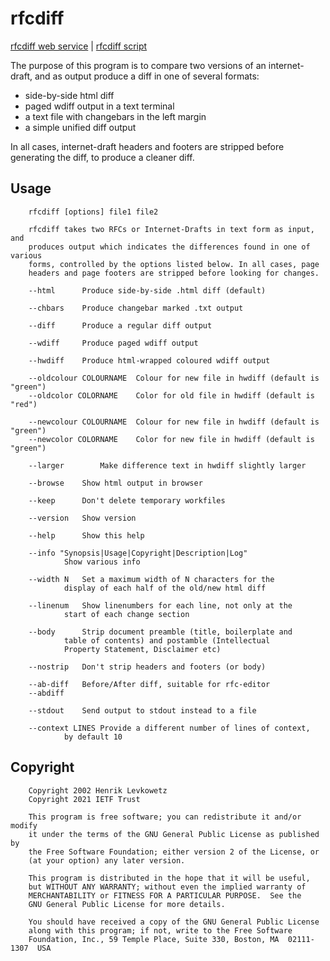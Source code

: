  # rfcdiff

[rfcdiff web service](https://author-tools.ietf.org/iddiff) | [rfcdiff script](https://github.com/ietf-tools/rfcdiff/raw/main/rfcdiff)

The purpose of this program is to compare two versions of an
internet-draft, and as output produce a diff in one of several
formats:
 * side-by-side html diff
 * paged wdiff output in a text terminal
 * a text file with changebars in the left margin
 * a simple unified diff output

In all cases, internet-draft headers and footers are stripped before generating the diff, to produce a cleaner diff.

## Usage
```
    rfcdiff [options] file1 file2

    rfcdiff takes two RFCs or Internet-Drafts in text form as input, and
    produces output which indicates the differences found in one of various
    forms, controlled by the options listed below. In all cases, page
    headers and page footers are stripped before looking for changes.

    --html      Produce side-by-side .html diff (default)

    --chbars    Produce changebar marked .txt output

    --diff      Produce a regular diff output

    --wdiff     Produce paged wdiff output

    --hwdiff    Produce html-wrapped coloured wdiff output

    --oldcolour COLOURNAME  Colour for new file in hwdiff (default is "green")
    --oldcolor COLORNAME    Color for old file in hwdiff (default is "red")

    --newcolour COLOURNAME  Colour for new file in hwdiff (default is "green")
    --newcolor COLORNAME    Color for new file in hwdiff (default is "green")

    --larger        Make difference text in hwdiff slightly larger

    --browse    Show html output in browser

    --keep      Don't delete temporary workfiles

    --version   Show version

    --help      Show this help

    --info "Synopsis|Usage|Copyright|Description|Log"
            Show various info

    --width N   Set a maximum width of N characters for the
            display of each half of the old/new html diff

    --linenum   Show linenumbers for each line, not only at the
            start of each change section

    --body      Strip document preamble (title, boilerplate and
            table of contents) and postamble (Intellectual
            Property Statement, Disclaimer etc)

    --nostrip   Don't strip headers and footers (or body)

    --ab-diff   Before/After diff, suitable for rfc-editor
    --abdiff

    --stdout    Send output to stdout instead to a file

    --context LINES Provide a different number of lines of context,
            by default 10
```

##  Copyright

```
    Copyright 2002 Henrik Levkowetz
    Copyright 2021 IETF Trust

    This program is free software; you can redistribute it and/or modify
    it under the terms of the GNU General Public License as published by
    the Free Software Foundation; either version 2 of the License, or
    (at your option) any later version.

    This program is distributed in the hope that it will be useful,
    but WITHOUT ANY WARRANTY; without even the implied warranty of
    MERCHANTABILITY or FITNESS FOR A PARTICULAR PURPOSE.  See the
    GNU General Public License for more details.

    You should have received a copy of the GNU General Public License
    along with this program; if not, write to the Free Software
    Foundation, Inc., 59 Temple Place, Suite 330, Boston, MA  02111-1307  USA
```
